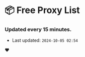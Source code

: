 # :package: Free Proxy List
### Updated every 15 minutes.

- Last updated: `2024-10-05 02:54`

:heart:

